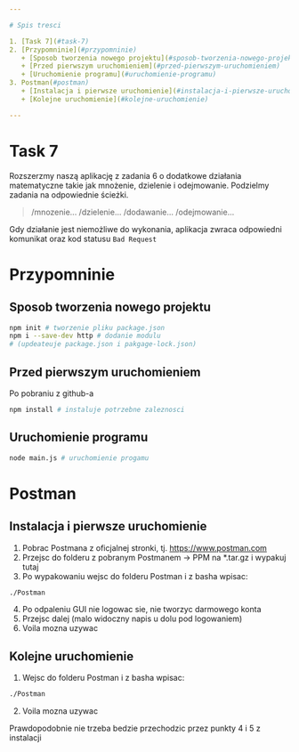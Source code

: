 ```yaml
---

# Spis tresci

1. [Task 7](#task-7)
2. [Przypomninie](#przypomninie)
   + [Sposob tworzenia nowego projektu](#sposob-tworzenia-nowego-projektu)
   + [Przed pierwszym uruchomieniem](#przed-pierwszym-uruchomieniem)
   + [Uruchomienie programu](#uruchomienie-programu)
3. Postman(#postman)
   + [Instalacja i pierwsze uruchomienie](#instalacja-i-pierwsze-uruchomienie)
   + [Kolejne uruchomienie](#kolejne-uruchomienie)

---
```


# Task 7

Rozszerzmy naszą aplikację z zadania 6 o dodatkowe działania matematyczne takie jak mnożenie, dzielenie i odejmowanie. Podzielmy zadania na odpowiednie ścieżki.

> /mnozenie...
> /dzielenie...
> /dodawanie...
> /odejmowanie...

Gdy działanie jest niemożliwe do wykonania, aplikacja zwraca odpowiedni komunikat oraz kod statusu `Bad Request`


# Przypomninie

## Sposob tworzenia nowego projektu

```bash
npm init # tworzenie pliku package.json
npm i --save-dev http # dodanie modulu
# (updeateuje package.json i pakgage-lock.json)
```

## Przed pierwszym uruchomieniem

Po pobraniu z github-a


```bash
npm install # instaluje potrzebne zaleznosci
```

## Uruchomienie programu

```bash
node main.js # uruchomienie progamu
```

# Postman

## Instalacja i pierwsze uruchomienie

1. Pobrac Postmana z oficjalnej stronki, tj. https://www.postman.com 
2. Przejsc do folderu z pobranym Postmanem -> PPM na *.tar.gz i wypakuj tutaj
3. Po wypakowaniu wejsc do folderu Postman i z basha wpisac:

```bash
./Postman
```
4. Po odpaleniu GUI nie logowac sie, nie tworzyc darmowego konta
5. Przejsc dalej (malo widoczny napis u dolu pod logowaniem)
6. Voila mozna uzywac

## Kolejne uruchomienie

1. Wejsc do folderu Postman i z basha wpisac:

```bash
./Postman
```
2. Voila mozna uzywac

Prawdopodobnie nie trzeba bedzie przechodzic przez punkty 4 i 5 z instalacji
